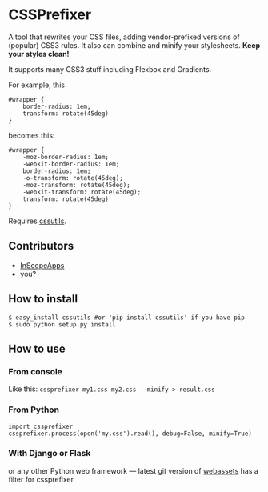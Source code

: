 # CSSPrefixer #
A tool that rewrites your CSS files, adding vendor-prefixed versions of (popular) CSS3 rules. It also can combine and minify your stylesheets. **Keep your styles clean!**

It supports many CSS3 stuff including Flexbox and Gradients.

For example, this

    #wrapper {
        border-radius: 1em;
        transform: rotate(45deg)
    }

becomes this:

    #wrapper {
        -moz-border-radius: 1em;
        -webkit-border-radius: 1em;
        border-radius: 1em;
        -o-transform: rotate(45deg);
        -moz-transform: rotate(45deg);
        -webkit-transform: rotate(45deg);
        transform: rotate(45deg)
    }

Requires [cssutils](http://cthedot.de/cssutils/).

## Contributors ##
- [InScopeApps](https://github.com/InScopeApps)
- you?

## How to install ##
    $ easy_install cssutils #or 'pip install cssutils' if you have pip
    $ sudo python setup.py install

## How to use ##
### From console ###
Like this:
`cssprefixer my1.css my2.css --minify > result.css`

### From Python ###
    import cssprefixer
    cssprefixer.process(open('my.css').read(), debug=False, minify=True)

### With Django or Flask ###
or any other Python web framework — latest git version of [webassets](http://github.com/miracle2k/webassets) has a filter for cssprefixer.
